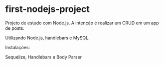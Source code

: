 # first-nodejs-project
Projeto de estudo com Node.js. A intenção é realizar um CRUD em um app de posts.

Utilizando Node.js, handlebars e MySQL.

Instalações:

Sequelize, Handlebars e Body Parser
